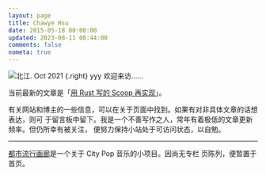 ```yaml
---
layout: page
title: Chawye Hsu
date: 2015-05-18 00:00:00
updated: 2023-08-11 08:44:00
comments: false
nometa: true
---
```


![北江. Oct 2021](./_assets/uploads/2021/10/20211015001.jpg?lazyLoad=false)
{.right}
yyy
欢迎来访……

当前最新的文章是「[用 Rust 写的 Scoop 再实现](/blog/reimplementing-scoop-in-rust)」。

有关网站和博主的一些信息，可以在关于页面中找到。如果有对非具体文章的话想表达，则可
于留言板中留下。我是一个不善写作之人，常年有着极低的文章更新频率。但仍所幸有被关注，
便努力保持小站处于可访问状态，以自勉。

---

[都市流行画廊](/city-pop-collection)是一个关于 City Pop 音乐的小项目。因尚无专栏
页陈列，便暂置于首页。
